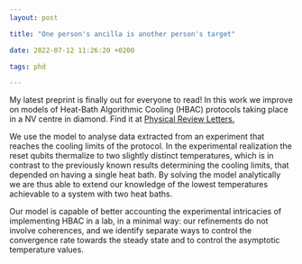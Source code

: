 ```yaml
---
layout: post

title: "One person's ancilla is another person's target"

date: 2022-07-12 11:26:20 +0200

tags: phd

---
```


My latest preprint is finally out for everyone to read! In this work we improve on models of Heat-Bath Algorithmic Cooling (HBAC) protocols taking place in a NV centre in diamond. Find it at [Physical Review Letters.](https://doi.org/10.1103/PhysRevLett.129.030601)

We use the model to analyse data extracted from an experiment that reaches the cooling limits of the protocol. In the experimental realization the reset qubits thermalize to two slightly distinct temperatures, which is in contrast to the previously known results determining the cooling limits, that depended on having a single heat bath. By solving the model analytically we are thus able to extend our knowledge of the lowest temperatures achievable to a system with two heat baths.

Our model is capable of better accounting the experimental intricacies of implementing HBAC in a lab, in a minimal way: our refinements do not involve coherences, and we identify separate ways to control the convergence rate towards the steady state and to control the asymptotic temperature values.
